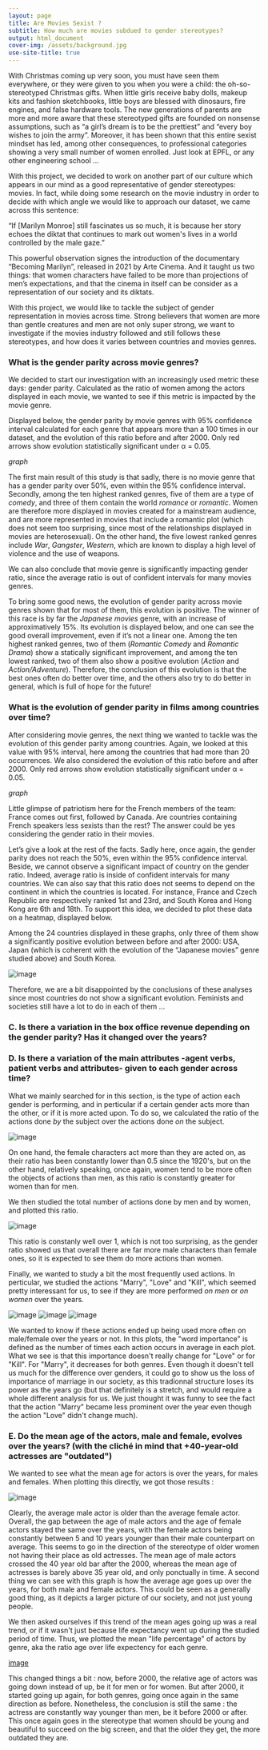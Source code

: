 ```yaml
---
layout: page
title: Are Movies Sexist ?
subtitle: How much are movies subdued to gender stereotypes?
output: html_document
cover-img: /assets/background.jpg
use-site-title: true
---
```


With Christmas coming up very soon, you must have seen them everywhere, or they were given to you when you were a child: the oh-so-stereotyped Christmas gifts. When little girls receive baby dolls, makeup kits and fashion sketchbooks, little boys are blessed with dinosaurs, fire engines, and false hardware tools. The new generations of parents are more and more aware that these stereotyped gifts are founded on nonsense assumptions, such as “a girl’s dream is to be the prettiest” and “every boy wishes to join the army”. Moreover, it has been shown that this entire sexist mindset has led, among other consequences, to professional categories showing a very small number of women enrolled. Just look at EPFL, or any other engineering school …

With this project, we decided to work on another part of our culture which appears in our mind as a good representative of gender stereotypes: movies. In fact, while doing some research on the movie industry in order to decide with which angle we would like to approach our dataset, we came across this sentence: 

“If [Marilyn Monroe] still fascinates us so much, it is because her story echoes the diktat that continues to mark out women's lives in a world controlled by the male gaze.” 

This powerful observation signes the introduction of the documentary “Becoming Marilyn”, released in 2021 by Arte Cinema. And it taught us two things: that women characters have failed to be more than projections of men’s expectations, and that the cinema in itself can be consider as a representation of our society and its diktats.

With this project, we would like to tackle the subject of gender representation in movies across time. Strong believers that women are more than gentle creatures and men are not only super strong, we want to investigate if the movies industry followed and still follows these stereotypes, and how does it varies between countries and movies genres.

### **What is the gender parity across movie genres?**

We decided to start our investigation with an increasingly used metric these days: gender parity.  Calculated as the ratio of women among the actors displayed in each movie, we wanted to see if this metric is impacted by the movie genre. 

Displayed below, the gender parity by movie genres with 95% confidence interval calculated for each genre that appears more than a 100 times in our dataset, and the evolution of this ratio before and after 2000. Only red arrows show evolution statistically significant under α = 0.05. 

*graph*

The first main result of this study is that sadly, there is no movie genre that has a gender parity over 50%, even within the 95% confidence interval. Secondly, among the ten highest ranked genres, five of them are a type of *comedy*, and three of them contain the world *romance* or *romantic*. Women are therefore more displayed in movies created for a mainstream audience, and are more represented in movies that include a romantic plot (which does not seem too surprising, since most of the relationships displayed in movies are heterosexual). On the other hand, the five lowest ranked genres include *War*, *Gangster*, *Western*, which are known to display a high level of violence and the use of weapons. 

We can also conclude that movie genre is significantly impacting gender ratio, since the average ratio is out of confident intervals for many movies genres.

To bring some good news, the evolution of gender parity across movie genres shown that for most of them, this evolution is positive. The winner of this race is by far the *Japanese movies* genre, with an increase of approximatively 15%. Its evolution is displayed below, and one can see the good overall improvement, even if it’s not a linear one. Among the ten highest ranked genres, two of them (*Romantic Comedy* and *Romantic Drama*) show a statically significant improvement, and among the ten lowest ranked, two of them also show a positive evolution (*Action* and *Action/Adventure*). Therefore, the conclusion of this evolution is that the best ones often do better over time, and the others also try to do better in general, which is full of hope for the future!
### **What is the evolution of gender parity in films among countries over time?**

After considering movie genres, the next thing we wanted to tackle was the evolution of this gender parity among countries. Again, we looked at this value with 95% interval, here among the countries that had more than 20 occurrences. We also considered the evolution of this ratio before and after 2000. Only red arrows show evolution statistically significant under α = 0.05. 

*graph*

Little glimpse of patriotism here for the French members of the team: France comes out first, followed by Canada. Are countries containing French speakers less sexists than the rest? The answer could be yes considering the gender ratio in their movies. 

Let’s give a look at the rest of the facts. Sadly here, once again, the gender parity does not reach the 50%, even within the 95% confidence interval. Beside, we cannot observe a significant impact of country on the gender ratio. Indeed, average ratio is inside of confident intervals for many countries. We can also say that this ratio does not seems to depend on the continent in which the countries is located. For instance, France and Czech Republic are respectively ranked 1st and 23rd, and South Korea and Hong Kong are 6th and 18th. To support this idea, we decided to plot these data on a heatmap, displayed below. 

Among the 24 countries displayed in these graphs, only three of them show a significantly positive evolution between before and after 2000: USA, Japan (which is coherent with the evolution of the “Japanese movies” genre studied above) and South Korea.

![image](assets/world_heatmap_2022.png)

Therefore, we are a bit disappointed by the conclusions of these analyses since most countries do not show a significant evolution. Feminists and societies still have a lot to do in each of them …


### C. Is there a variation in the box office revenue depending on the gender parity? Has it changed over the years?

### D. Is there a variation of the main attributes -agent verbs, patient verbs and attributes- given to each gender across time?

What we mainly searched for in this section, is the type of action each gender is performing, and in perticular if a certain gender acts more than the other, or if it is more acted upon. To do so, we calculated the ratio of the actions done _by_ the subject over the actions done _on_ the subject. 

![image](assets/ratio_on_by.png)

On one hand, the female characters act more than they are acted on, as their ratio has been constantly lower than 0.5 since the 1920's, but on the other hand, relatively speaking, once again, women tend to be more often the objects of actions than men, as this ratio is constantly greater for women than for men. 

We then studied the total number of actions done by men and by women, and plotted this ratio. 

![image](assets/ratio_actions_men_women.png)

This ratio is constanly well over 1, which is not too surprising, as the gender ratio showed us that overall there are far more male characters than female ones, so it is expected to see them do more actions than women. 

Finally, we wanted to study a bit the most frequently used actions. In perticular, we studied the actions "Marry", "Love" and "Kill", which seemed pretty interessant for us, to see if they are more performed *on men* or *on women* over the years. 

![image](assets/action_marry.png)
![image](assets/action_love.png)
![image](assets/action_kill.png)

We wanted to know if these actions ended up being used more often on male/female over the years or not. In this plots, the "word importance" is defined as the number of times each action occurs in average in each plot. What we see is that this importance doesn't really change for "Love" or for "Kill". For "Marry", it decreases for both genres. Even though it doesn't tell us much for the difference over genders, it could go to show us the loss of importance of marriage in our society, as this tradionnal structure loses its power as the years go (but that definitely is a stretch, and would require a whole different analysis for us. We just thought it was funny to see the fact that the action "Marry" became less prominent over the year even though the action "Love" didn't change much).

### E. Do the mean age of the actors, male and female, evolves over the years? (with the cliché in mind that +40-year-old actresses are "outdated")

We wanted to see what the mean age for actors is over the years, for males and females. When plotting this directly, we got those results : 

![image](assets/mean_age_actors.png)

Clearly, the average male actor is older than the average female actor. Overall, the gap between the age of male actors and the age of female actors stayed the same over the years, with the female actors being constantly between 5 and 10 years younger than their male counterpart on average. This seems to go in the direction of the stereotype of older women not having their place as old actresses. The mean age of male actors crossed the 40 year old bar after the 2000, whereas the mean age of actresses is barely above 35 year old, and only ponctually in time. A second thing we can see with this graph is how the average age goes up over the years, for both male and female actors. This could be seen as a generally good thing, as it depicts a larger picture of our society, and not just young people. 

We then asked ourselves if this trend of the mean ages going up was a real trend, or if it wasn't just because life expectancy went up during the studied period of time. Thus, we plotted the mean "life percentage" of actors by genre, aka the ratio age over life expectency for each genre. 

[image](assets/mean_life_percentage_actors.png)

This changed things a bit : now, before 2000, the relative age of actors was going down instead of up, be it for men or for women. But after 2000, it started going up again, for both genres, going once again in the same direction as before. Nonetheless, the conclusion is still the same : the actress are constantly way younger than men, be it before 2000 or after. This once again goes in the stereotype that women should be young and beautiful to succeed on the big screen, and that the older they get, the more outdated they are. 